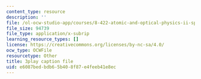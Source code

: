 ```yaml
---
content_type: resource
description: ''
file: /ol-ocw-studio-app/courses/8-422-atomic-and-optical-physics-ii-spring-2013/e6087bedbdb65b408f87e4feeb41e8ec_TJUXTASd0g0.vtt
file_size: 94739
file_type: application/x-subrip
learning_resource_types: []
license: https://creativecommons.org/licenses/by-nc-sa/4.0/
ocw_type: OCWFile
resourcetype: Other
title: 3play caption file
uid: e6087bed-bdb6-5b40-8f87-e4feeb41e8ec
---
```


